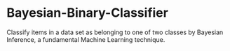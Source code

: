 # Bayesian-Binary-Classifier
Classify items in a data set as belonging to one of two classes by Bayesian Inference, a fundamental Machine Learning technique.
